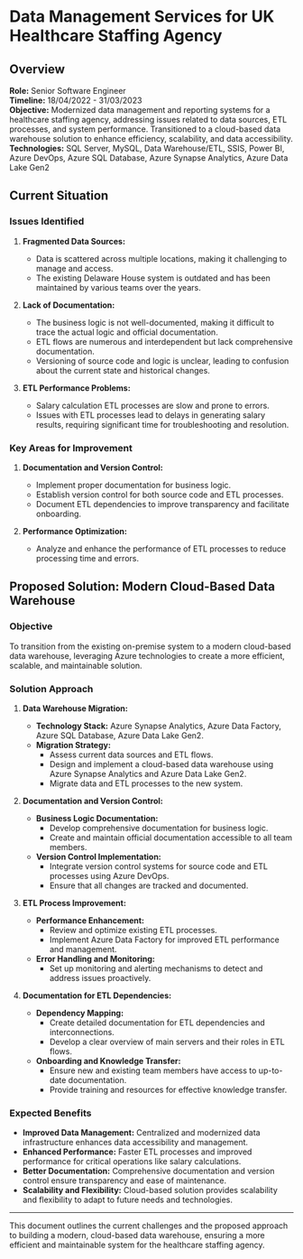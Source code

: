 # Data Management Services for UK Healthcare Staffing Agency

## Overview

**Role:** Senior Software Engineer  
**Timeline:** 18/04/2022 - 31/03/2023  
**Objective:** Modernized data management and reporting systems for a healthcare staffing agency, addressing issues related to data sources, ETL processes, and system performance. Transitioned to a cloud-based data warehouse solution to enhance efficiency, scalability, and data accessibility.  
**Technologies:** SQL Server, MySQL, Data Warehouse/ETL, SSIS, Power BI, Azure DevOps, Azure SQL Database, Azure Synapse Analytics, Azure Data Lake Gen2

## Current Situation

### Issues Identified

1. **Fragmented Data Sources:** 
   - Data is scattered across multiple locations, making it challenging to manage and access.
   - The existing Delaware House system is outdated and has been maintained by various teams over the years.

2. **Lack of Documentation:**
   - The business logic is not well-documented, making it difficult to trace the actual logic and official documentation.
   - ETL flows are numerous and interdependent but lack comprehensive documentation.
   - Versioning of source code and logic is unclear, leading to confusion about the current state and historical changes.

3. **ETL Performance Problems:**
   - Salary calculation ETL processes are slow and prone to errors.
   - Issues with ETL processes lead to delays in generating salary results, requiring significant time for troubleshooting and resolution.

### Key Areas for Improvement

1. **Documentation and Version Control:**
   - Implement proper documentation for business logic.
   - Establish version control for both source code and ETL processes.
   - Document ETL dependencies to improve transparency and facilitate onboarding.

2. **Performance Optimization:**
   - Analyze and enhance the performance of ETL processes to reduce processing time and errors.

## Proposed Solution: Modern Cloud-Based Data Warehouse

### Objective

To transition from the existing on-premise system to a modern cloud-based data warehouse, leveraging Azure technologies to create a more efficient, scalable, and maintainable solution.

### Solution Approach

1. **Data Warehouse Migration:**
   - **Technology Stack:** Azure Synapse Analytics, Azure Data Factory, Azure SQL Database, Azure Data Lake Gen2.
   - **Migration Strategy:** 
     - Assess current data sources and ETL flows.
     - Design and implement a cloud-based data warehouse using Azure Synapse Analytics and Azure Data Lake Gen2.
     - Migrate data and ETL processes to the new system.

2. **Documentation and Version Control:**
   - **Business Logic Documentation:**
     - Develop comprehensive documentation for business logic.
     - Create and maintain official documentation accessible to all team members.
   - **Version Control Implementation:**
     - Integrate version control systems for source code and ETL processes using Azure DevOps.
     - Ensure that all changes are tracked and documented.

3. **ETL Process Improvement:**
   - **Performance Enhancement:**
     - Review and optimize existing ETL processes.
     - Implement Azure Data Factory for improved ETL performance and management.
   - **Error Handling and Monitoring:**
     - Set up monitoring and alerting mechanisms to detect and address issues proactively.

4. **Documentation for ETL Dependencies:**
   - **Dependency Mapping:**
     - Create detailed documentation for ETL dependencies and interconnections.
     - Develop a clear overview of main servers and their roles in ETL flows.
   - **Onboarding and Knowledge Transfer:**
     - Ensure new and existing team members have access to up-to-date documentation.
     - Provide training and resources for effective knowledge transfer.

### Expected Benefits

- **Improved Data Management:** Centralized and modernized data infrastructure enhances data accessibility and management.
- **Enhanced Performance:** Faster ETL processes and improved performance for critical operations like salary calculations.
- **Better Documentation:** Comprehensive documentation and version control ensure transparency and ease of maintenance.
- **Scalability and Flexibility:** Cloud-based solution provides scalability and flexibility to adapt to future needs and technologies.

---

This document outlines the current challenges and the proposed approach to building a modern, cloud-based data warehouse, ensuring a more efficient and maintainable system for the healthcare staffing agency.
